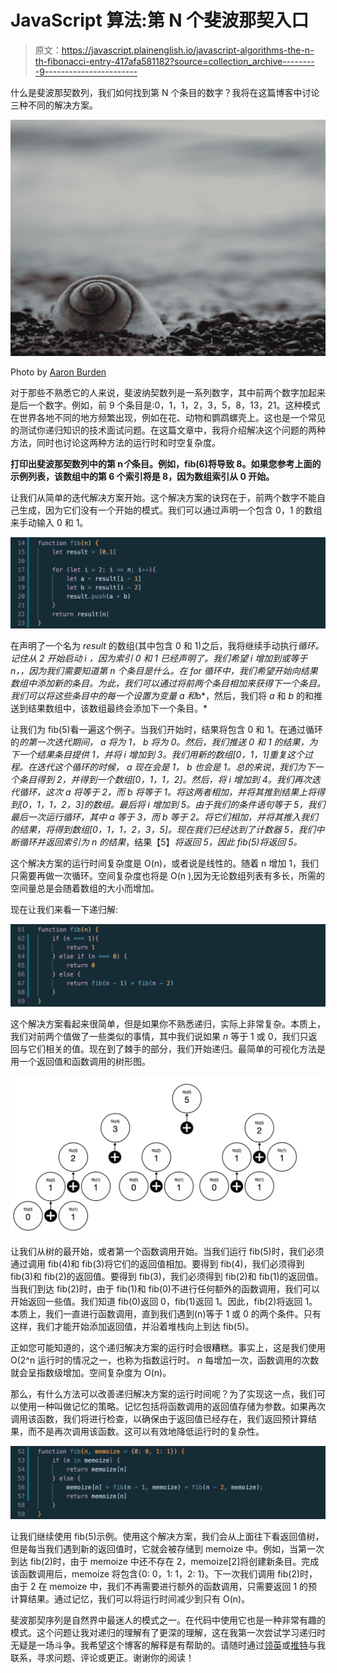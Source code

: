 # JavaScript 算法:第 N 个斐波那契入口

> 原文：<https://javascript.plainenglish.io/javascript-algorithms-the-n-th-fibonacci-entry-417afa581182?source=collection_archive---------9----------------------->

什么是斐波那契数列，我们如何找到第 N 个条目的数字？我将在这篇博客中讨论三种不同的解决方案。

![](img/493703cd93027533107fa2c096fd65ad.png)

Photo by [Aaron Burden](https://unsplash.com/@aaronburden?utm_source=medium&utm_medium=referral)

对于那些不熟悉它的人来说，斐波纳契数列是一系列数字，其中前两个数字加起来是后一个数字。例如，前 9 个条目是:0，1，1，2，3，5，8，13，21。这种模式在世界各地不同的地方频繁出现，例如在花、动物和鹦鹉螺壳上。这也是一个常见的测试你递归知识的技术面试问题。在这篇文章中，我将介绍解决这个问题的两种方法，同时也讨论这两种方法的运行时和时空复杂度。

**打印出斐波那契数列中的第 n*个*条目。例如，fib(6)将导致 8。如果您参考上面的示例列表，该数组中的第 6 个索引将是 8，因为数组索引从 0 开始。**

让我们从简单的迭代解决方案开始。这个解决方案的诀窍在于，前两个数字不能自己生成，因为它们没有一个开始的模式。我们可以通过声明一个包含 0，1 的数组来手动输入 0 和 1。

![](img/9657e4ef843efae2d8cae7507264694a.png)

在声明了一个名为 *result* 的数组(其中包含 0 和 1)之后，我将继续手动执行*循环。记住从 2 开始启动 *i* ，因为索引 0 和 1 已经声明了。我们希望 *i* 增加到或等于 *n，*，因为我们需要知道第 *n 个*条目是什么。在 *for* 循环中，我们希望开始向结果数组中添加新的条目。为此，我们可以通过将前两个条目相加来获得下一个条目。我们可以将这些条目中的每一个设置为变量 *a* 和*b*，然后，我们将 *a* 和 *b* 的和推送到结果数组中，该数组最终会添加下一个条目。*

让我们为 fib(5)看一遍这个例子。当我们开始时，结果将包含 0 和 1。在通过循环的*的第一次迭代期间， *a* 将为 1， *b* 将为 0。然后，我们推送 0 和 1 的结果，为下一个结果条目提供 1，并将 *i* 增加到 3。我们用新的数组[0，1，1]重复这个过程。在迭代这个循环的时候， *a* 现在会是 1， *b* 也会是 1。总的来说，我们为下一个条目得到 2，并得到一个数组[0，1，1，2]。然后，将 *i* 增加到 4。我们再次迭代循环，这次 *a* 将等于 2，而 *b* 将等于 1。将这两者相加，并将其推到结果上将得到[0，1，1，2，3]的数组。最后将 *i* 增加到 5。由于我们的条件语句等于 5，我们最后一次运行循环，其中 *a* 等于 3，而 *b* 等于 2。将它们相加，并将其推入我们的结果，将得到数组[0，1，1，2，3，5]。现在我们已经达到了计数器 5，我们中断循环并返回索引为 *n 的*结果*，结果【5】*将返回 5，因此 fib(5)将返回 5。*

这个解决方案的运行时间复杂度是 O(n)，或者说是线性的。随着 n 增加 1，我们只需要再做一次循环。空间复杂度也将是 O(n ),因为无论数组列表有多长，所需的空间量总是会随着数组的大小而增加。

现在让我们来看一下递归解:

![](img/5b34c97700814276ac404b60d1d73830.png)

这个解决方案看起来很简单，但是如果你不熟悉递归，实际上非常复杂。本质上，我们对前两个值做了一些类似的事情，其中我们说如果 *n* 等于 1 或 0，我们只返回与它们相关的值。现在到了棘手的部分，我们开始递归。最简单的可视化方法是用一个返回值和函数调用的树形图。

![](img/32d22798f64e588754a4c3b0cc027eec.png)

让我们从树的最开始，或者第一个函数调用开始。当我们运行 fib(5)时，我们必须通过调用 fib(4)和 fib(3)将它们的返回值相加。要得到 fib(4)，我们必须得到 fib(3)和 fib(2)的返回值。要得到 fib(3)，我们必须得到 fib(2)和 fib(1)的返回值。当我们到达 fib(2)时，由于 fib(1)和 fib(0)不进行任何额外的函数调用，我们可以开始返回一些值。我们知道 fib(0)返回 0，fib(1)返回 1。因此，fib(2)将返回 1。本质上，我们一直进行函数调用，直到我们遇到(n)等于 1 或 0 的两个条件。只有这样，我们才能开始添加返回值，并沿着堆栈向上到达 fib(5)。

正如您可能知道的，这个递归解决方案的运行时会很糟糕。事实上，这是我们使用 O(2^n 运行时的情况之一，也称为指数运行时。 *n* 每增加一次，函数调用的次数就会呈指数级增加。空间复杂度为 O(n)。

那么，有什么方法可以改善递归解决方案的运行时间呢？为了实现这一点，我们可以使用一种叫做记忆的策略。记忆包括将函数调用的返回值存储为参数。如果再次调用该函数，我们将进行检查，以确保由于返回值已经存在，我们返回预计算结果，而不是再次调用该函数。这可以有效地降低运行时的复杂性。

![](img/1a85650923593b3d59aec7af52b52f95.png)

让我们继续使用 fib(5)示例。使用这个解决方案，我们会从上面往下看返回值树，但是每当我们遇到新的返回值时，它就会被存储到 memoize 中。例如，当第一次到达 fib(2)时，由于 memoize 中还不存在 2，memoize[2]将创建新条目。完成该函数调用后，memoize 将包含{0: 0，1: 1，2: 1}。下一次我们调用 fib(2)时，由于 2 在 memoize 中，我们不再需要进行额外的函数调用，只需要返回 1 的预计算结果。通过记忆，我们可以将运行时间减少到只有 O(n)。

斐波那契序列是自然界中最迷人的模式之一。在代码中使用它也是一种非常有趣的模式。这个问题让我对递归的理解有了更深的理解，这在我第一次尝试学习递归时无疑是一场斗争。我希望这个博客的解释是有帮助的。请随时通过[领英](https://www.linkedin.com/in/jiangmichael1/)或[推特](https://twitter.com/dev_jiams)与我联系，寻求问题、评论或更正。谢谢你的阅读！
